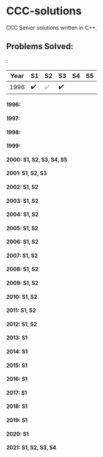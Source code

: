 # CCC-solutions
CCC Senior solutions written in C++. 

## Problems Solved:
:


| Year | S1                 | S2                 | S3                 | S4  | S5  |
| ---- | ------------------ | ------------------ | ------------------ | --- | --- |
| 1996 | :heavy_check_mark: | :white_check_mark: | :heavy_check_mark: | 


#### 1996: 
#### 1997: 
#### 1998: 
#### 1999: 
#### 2000: S1, S2, S3, S4, S5
#### 2001: S1, S2, S3
#### 2002: S1, S2
#### 2003: S1, S2
#### 2004: S1, S2
#### 2005: S1, S2
#### 2006: S1, S2
#### 2007: S1, S2
#### 2008: S1, S2
#### 2009: S1, S2
#### 2010: S1, S2
#### 2011: S1, S2
#### 2012: S1, S2
#### 2013: S1
#### 2014: S1
#### 2015: S1
#### 2016: S1
#### 2017: S1
#### 2018: S1
#### 2019: S1
#### 2020: S1
#### 2021: S1, S2, S3, S4

